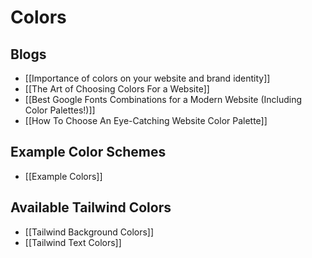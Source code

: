 # Colors
## Blogs
- [[Importance of colors on your website and brand identity]]
- [[The Art of Choosing Colors For a Website]]
- [[Best Google Fonts Combinations for a Modern Website (Including Color Palettes!)]]
- [[How To Choose An Eye-Catching Website Color Palette]]
## Example Color Schemes
- [[Example Colors]]
## Available Tailwind Colors
- [[Tailwind Background Colors]]
- [[Tailwind Text Colors]]